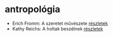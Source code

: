 # antropológia

- Erich Fromm: A szeretet művészete [részletek](_details/%7Bopf.creator%7D.md#id_288)
- Kathy Reichs: A holtak beszélnek [részletek](_details/%7Bopf.creator%7D.md#id_157)